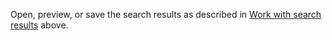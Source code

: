 <!-- markdownlint-disable-file MD041 MD051-->
Open, preview, or save the search results as described in [Work with search results](#results) above.


